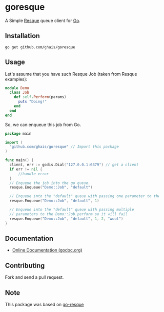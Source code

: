 # goresque

A Simple [Resque](https://github.com/resque/resque) queue client for [Go](http://golang.org).

## Installation

```
go get github.com/ghais/goresque
```

## Usage

Let's assume that you have such Resque Job (taken from Resque examples):

```ruby
module Demo
  class Job
    def self.Perform(params)
      puts "Doing!"
    end
  end
end
```

So, we can enqueue this job from Go.

```go
package main

import (
  "github.com/ghais/goresque" // Import this package
)

func main() {
  client, err := godis.Dial("127.0.0.1:6379") // get a client
  if err != nil {
      //handle error
  }
  // Enqueue the job into the go queue.
  resque.Enqueue("Demo::Job", "default")

  // Enqueue into the "default" queue with passing one parameter to the Demo::Job.
  resque.Enqueue("Demo::Job", "default", 1)

  // Enqueue into the "default" queue with passing multiple
  // parameters to the Demo::Job.perform so it will fail
  resque.Enqueue("Demo::Job", "default", 1, 2, "woot")
}
```
## Documentation 

- [Online Documentation (godoc.org)](http://godoc.org/github.com/ghais/goresque)

## Contributing

Fork and send a pull request.

## Note

This package was based on [go-resque](https://github.com/kavu/go-resque)
